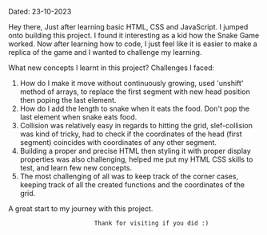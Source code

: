 Dated: 23-10-2023

Hey there,
Just after learning basic HTML, CSS and JavaScript. I jumped onto building
this project. I found it interesting as a kid how the Snake Game worked.
Now after learning how to code, I just feel like it is easier to make a 
replica of the game and I wanted to challenge my learning.

What new concepts I learnt in this project? Challenges I faced:
1. How do I make it move without continuously growing, used 'unshift' method of arrays, to replace the 
   first segment with new head position then poping the last element.
2. How do I add the length to snake when it eats the food. Don't pop the last element when snake eats food.
3. Collision was relatively easy in regards to hitting the grid, slef-collision was kind of tricky, had to 
   check if the coordinates of the head (first segment) coincides with coordinates of any other segment.
4. Building a proper and precise HTML then styling it with proper display properties was also challenging, 
   helped me put my HTML CSS skills to test, and learn few new concepts.
5. The most challenging of all was to keep track of the corner cases, keeping track of all the created
   functions and the coordinates of the grid.


A great start to my journey with this project.

                            Thank for visiting if you did :)